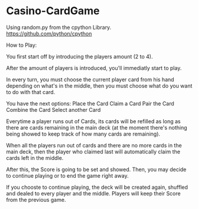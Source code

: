 # Casino-CardGame

Using random.py from the cpython Library.
https://github.com/python/cpython

How to Play:

You first start off by introducing the players amount (2 to 4).

After the amount of players is introduced, you'll immediatly start to play.

In every turn, you must choose the current player card from his hand depending on what's 
in the middle, then you must choose what do you want to do with that card.

You have the next options:
Place the Card
Claim a Card
Pair the Card
Combine the Card
Select another Card

Everytime a player runs out of Cards, its cards will be refilled as long as there are
cards remaining in the main deck (at the moment there's nothing being showed to keep 
track of how many cards are remaining).

When all the players run out of cards and there are no more cards in the main deck, then the player
who claimed last will automatically claim the cards left in the middle.

After this, the Score is going to be set and showed. Then, you may decide to continue playing or to end
the game right away.

If you chooste to continue playing, the deck will be created again, shuffled and dealed to every player and the middle.
Players will keep their Score from the previous game.
